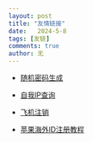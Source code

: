 ```yaml
---
layout: post
title: "友情链接"
date:   2024-5-8
tags: [友链]
comments: true
author: 无
---
```


<!-- more -->

- [随机密码生成](https://www.lddgo.net/string/randompassword)

- [自我IP查询](https://www.ip111.cn)

- [飞机注销](https://my.telegram.org/auth)

- [苹果海外ID注册教程](https://bitpie.zendesk.com/hc/zh-cn/articles/4402595605519-%E5%A6%82%E4%BD%95%E7%94%B3%E8%AF%B7%E8%8B%B9%E6%9E%9C%E6%B5%B7%E5%A4%96-Apple-ID)
